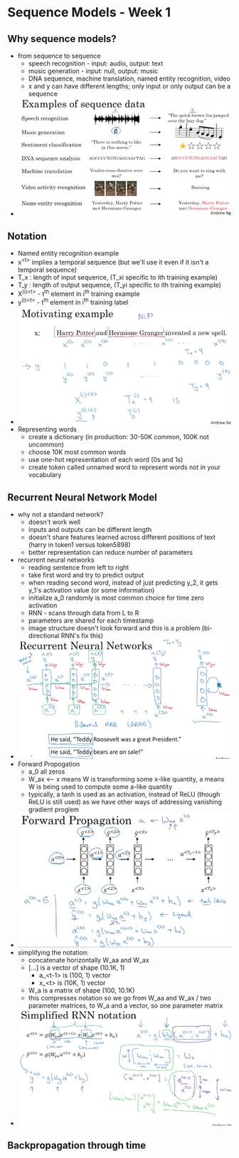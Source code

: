 # Sequence Models - Week 1

## Why sequence models?

- from sequence to sequence
  - speech recognition - input: audio, output: text
  - music generation - input: null, output: music
  - DNA sequence, machine translation, named entity recognition, video 
  - x and y can have different lengths; only input or only output can be a sequence
- ![img](https://github.com/chriseal/deep_learning_ai/blob/master/5_SequenceModels/week1/5wk1_examples_of_sequence_models.png)

## Notation

- Named entity recognition example
- x<sup>\<t\></sup> implies a temporal sequence (but we'll use it even if it isn't a temporal sequence)
- T_x : length of input sequence, (T_xi specific to ith training example)
- T_y : length of output sequence, (T_yi specific to ith training example)
- X<sup>(i)\<t\></sup> - t<sup>th</sup> element in i<sup>th</sup> training example
- y<sup>(i)\<t\></sup> - t<sup>th</sup> element in i<sup>th</sup> training label
- ![img](https://github.com/chriseal/deep_learning_ai/blob/master/5_SequenceModels/week1/5wk1_notation.png)
- Representing words
  - create a dictionary (in production: 30-50K common, 100K not uncommon)
  - choose 10K most common words
  - use one-hot representation of each word (0s and 1s)
  - create token called unnamed word to represent words not in your vocabulary 
  
## Recurrent Neural Network Model

- why not a standard network?
  - doesn't work well
  - inputs and outputs can be different length
  - doesn't share features learned across different positions of text (harry in token1 versus token5898)
  - better representation can reduce number of parameters
- recurrent neural networks
  - reading sentence from left to right
  - take first word and try to predict output
  - when reading second word, instead of just predicting y_2, it gets y_1's activation value (or some information)
  - initialize a_0 randomly is most common choice for time zero activation
  - RNN - scans through data from L to R
  - parameters are shared for each timestamp 
  - image structure doesn't look forward and this is a problem (bi-directional RNN's fix this)
- ![img](https://github.com/chriseal/deep_learning_ai/blob/master/5_SequenceModels/week1/5wk1_structure.png)
- Forward Propogation
  - a_0 all zeros
  - W_ax <-- x means W is transforming some x-like quantity, a means W is being used to compute some a-like quantity
  - typically, a tanh is used as an activation, instead of ReLU (though ReLU is still used) as we have other ways of addressing vanishing gradient proglem
- ![img](https://github.com/chriseal/deep_learning_ai/blob/master/5_SequenceModels/week1/5wk1_forward_propogation.png)
- simplifying the notation:
  - concatenate horizontally W_aa and W_ax
  - [...] is a vector of shape (10.1K, 1)
    - a_\<t-1\> is (100, 1) vector
    - x_\<t\> is (10K, 1) vector
  - W_a is a matrix of shape (100, 10.1K)
  - this compresses notation so we go from W_aa and W_ax / two parameter matrices, to W_a and a vector, so one parameter matrix
- ![img](https://github.com/chriseal/deep_learning_ai/blob/master/5_SequenceModels/week1/5wk1_simplified_notation.png)

## Backpropagation through time
